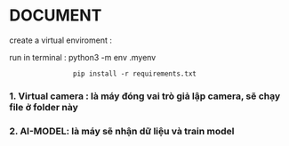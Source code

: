 # DOCUMENT


create a virtual enviroment :

run in terminal : python3 -m env .myenv

                    pip install -r requirements.txt


### 1. Virtual camera : là máy đóng vai trò giả lập camera, sẽ chạy file ở folder này

### 2. AI-MODEL: là máy sẽ nhận dữ liệu và train model
